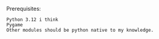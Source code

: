 Prerequisites:
    
    Python 3.12 i think
    Pygame
    Other modules should be python native to my knowledge.
